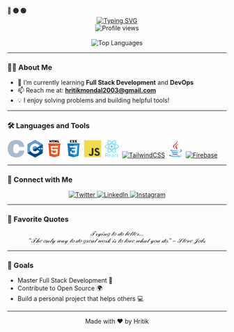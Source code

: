 <div align="left">
  <b><span>🔴 🟡 🟢</span></b>
</div>

<div align="center">
  <a href="https://git.io/typing-svg">
    <img src="https://readme-typing-svg.demolab.com?font=Fira+Code&weight=600&size=24&pause=1000&color=2CF739&center=true&vCenter=true&width=600&height=55&lines=%24++++++++Hritik+Mondal" alt="Typing SVG" />
  </a>
</div>

<div align="center">
  <img src="https://komarev.com/ghpvc/?username=hritikmondal2003&label=Profile%20views&color=0e75b6&style=flat" alt="Profile views" />
</div>

<br>

<div align="center">
  <img src="https://github-readme-stats.vercel.app/api/top-langs?username=hritikmondal2003&locale=en&hide_title=false&layout=compact&card_width=320&langs_count=5&theme=dracula&hide_border=false" height="150" alt="Top Languages" />
</div>

---

### 👨‍💻 About Me

- 🌱 I’m currently learning **Full Stack Development** and **DevOps**  
- 📫 Reach me at: **hritikmondal2003@gmail.com**  
- 💡 I enjoy solving problems and building helpful tools!

---

### 🛠️ Languages and Tools

<p align="left">
  <a href="https://www.cprogramming.com/" target="_blank"><img src="https://raw.githubusercontent.com/devicons/devicon/master/icons/c/c-original.svg" width="40" height="40" alt="C" /></a>
  <a href="https://www.w3schools.com/cpp/" target="_blank"><img src="https://raw.githubusercontent.com/devicons/devicon/master/icons/cplusplus/cplusplus-original.svg" width="40" height="40" alt="C++" /></a>
  <a href="https://www.w3.org/html/" target="_blank"><img src="https://raw.githubusercontent.com/devicons/devicon/master/icons/html5/html5-original-wordmark.svg" width="40" height="40" alt="HTML5" /></a>
  <a href="https://www.w3schools.com/css/" target="_blank"><img src="https://raw.githubusercontent.com/devicons/devicon/master/icons/css3/css3-original-wordmark.svg" width="40" height="40" alt="CSS3" /></a>
  <a href="https://developer.mozilla.org/en-US/docs/Web/JavaScript" target="_blank"><img src="https://raw.githubusercontent.com/devicons/devicon/master/icons/javascript/javascript-original.svg" width="40" height="40" alt="JavaScript" /></a>
  <a href="https://reactjs.org/" target="_blank"><img src="https://raw.githubusercontent.com/devicons/devicon/master/icons/react/react-original-wordmark.svg" width="40" height="40" alt="React" /></a>
  <a href="https://tailwindcss.com/" target="_blank"><img src="https://www.vectorlogo.zone/logos/tailwindcss/tailwindcss-icon.svg" width="40" height="40" alt="TailwindCSS" /></a>
  <a href="https://www.java.com" target="_blank"><img src="https://raw.githubusercontent.com/devicons/devicon/master/icons/java/java-original.svg" width="40" height="40" alt="Java" /></a>
  <a href="https://firebase.google.com/" target="_blank"><img src="https://www.vectorlogo.zone/logos/firebase/firebase-icon.svg" width="40" height="40" alt="Firebase" /></a>
</p>

---

### 🔗 Connect with Me

<p align="center">
  <a href="https://x.com/hritik_mondal_" target="_blank">
    <img alt="Twitter" src="https://img.shields.io/badge/X-000000?style=for-the-badge&logo=x&logoColor=white" />
  </a>
  <a href="https://www.linkedin.com/in/hritik-mondal-1ba297325/" target="_blank">
    <img alt="LinkedIn" src="https://img.shields.io/badge/LinkedIn-0A66C2?style=for-the-badge&logo=linkedin&logoColor=white" />
  </a>
  <a href="https://instagram.com/hritik_mondal_" target="_blank">
    <img alt="Instagram" src="https://img.shields.io/badge/Instagram-E4405F?style=for-the-badge&logo=instagram&logoColor=white" />
  </a>
</p>

---

### 📜 Favorite Quotes

<p align="center" style="font-family: cursive; font-style: italic;">
  𝒯𝓇𝓎𝒾𝓃𝑔 𝓉𝑜 𝒹𝑜 𝒷𝑒𝓉𝓉𝑒𝓇...<br>
  "𝒯𝒽𝑒 𝑜𝓃𝓁𝓎 𝓌𝒶𝓎 𝓉𝑜 𝒹𝑜 𝑔𝓇𝑒𝒶𝓉 𝓌𝑜𝓇𝓀 𝒾𝓈 𝓉𝑜 𝓁𝑜𝓋𝑒 𝓌𝒽𝒶𝓉 𝓎𝑜𝓊 𝒹𝑜." – 𝒮𝓉𝑒𝓋𝑒 𝒥𝑜𝒷𝓈<br>
</p>

---

### 🎯 Goals

- Master Full Stack Development 🚀  
- Contribute to Open Source 🌍  
- Build a personal project that helps others 💻  

---

<p align="center">Made with ❤️ by Hritik</p>
